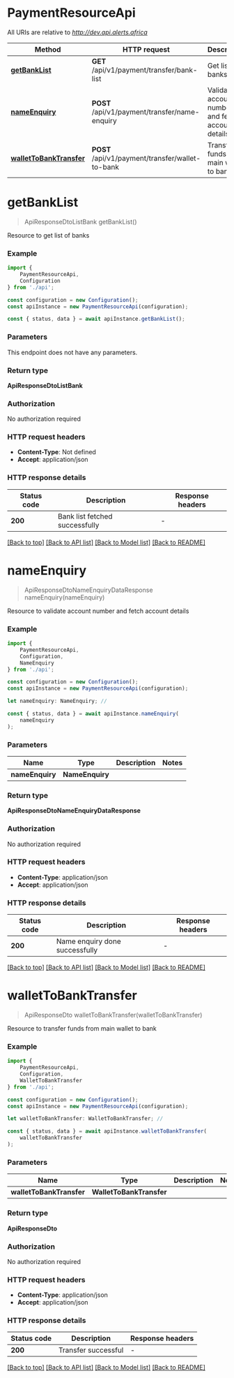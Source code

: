 # PaymentResourceApi

All URIs are relative to *http://dev.api.alerts.africa*

|Method | HTTP request | Description|
|------------- | ------------- | -------------|
|[**getBankList**](#getbanklist) | **GET** /api/v1/payment/transfer/bank-list | Get list of banks|
|[**nameEnquiry**](#nameenquiry) | **POST** /api/v1/payment/transfer/name-enquiry | Validate account number and fetch account details|
|[**walletToBankTransfer**](#wallettobanktransfer) | **POST** /api/v1/payment/transfer/wallet-to-bank | Transfer funds from main wallet to bank|

# **getBankList**
> ApiResponseDtoListBank getBankList()

Resource to get list of banks

### Example

```typescript
import {
    PaymentResourceApi,
    Configuration
} from './api';

const configuration = new Configuration();
const apiInstance = new PaymentResourceApi(configuration);

const { status, data } = await apiInstance.getBankList();
```

### Parameters
This endpoint does not have any parameters.


### Return type

**ApiResponseDtoListBank**

### Authorization

No authorization required

### HTTP request headers

 - **Content-Type**: Not defined
 - **Accept**: application/json


### HTTP response details
| Status code | Description | Response headers |
|-------------|-------------|------------------|
|**200** | Bank list fetched successfully |  -  |

[[Back to top]](#) [[Back to API list]](../README.md#documentation-for-api-endpoints) [[Back to Model list]](../README.md#documentation-for-models) [[Back to README]](../README.md)

# **nameEnquiry**
> ApiResponseDtoNameEnquiryDataResponse nameEnquiry(nameEnquiry)

Resource to validate account number and fetch account details

### Example

```typescript
import {
    PaymentResourceApi,
    Configuration,
    NameEnquiry
} from './api';

const configuration = new Configuration();
const apiInstance = new PaymentResourceApi(configuration);

let nameEnquiry: NameEnquiry; //

const { status, data } = await apiInstance.nameEnquiry(
    nameEnquiry
);
```

### Parameters

|Name | Type | Description  | Notes|
|------------- | ------------- | ------------- | -------------|
| **nameEnquiry** | **NameEnquiry**|  | |


### Return type

**ApiResponseDtoNameEnquiryDataResponse**

### Authorization

No authorization required

### HTTP request headers

 - **Content-Type**: application/json
 - **Accept**: application/json


### HTTP response details
| Status code | Description | Response headers |
|-------------|-------------|------------------|
|**200** | Name enquiry done successfully |  -  |

[[Back to top]](#) [[Back to API list]](../README.md#documentation-for-api-endpoints) [[Back to Model list]](../README.md#documentation-for-models) [[Back to README]](../README.md)

# **walletToBankTransfer**
> ApiResponseDto walletToBankTransfer(walletToBankTransfer)

Resource to transfer funds from main wallet to bank

### Example

```typescript
import {
    PaymentResourceApi,
    Configuration,
    WalletToBankTransfer
} from './api';

const configuration = new Configuration();
const apiInstance = new PaymentResourceApi(configuration);

let walletToBankTransfer: WalletToBankTransfer; //

const { status, data } = await apiInstance.walletToBankTransfer(
    walletToBankTransfer
);
```

### Parameters

|Name | Type | Description  | Notes|
|------------- | ------------- | ------------- | -------------|
| **walletToBankTransfer** | **WalletToBankTransfer**|  | |


### Return type

**ApiResponseDto**

### Authorization

No authorization required

### HTTP request headers

 - **Content-Type**: application/json
 - **Accept**: application/json


### HTTP response details
| Status code | Description | Response headers |
|-------------|-------------|------------------|
|**200** | Transfer successful |  -  |

[[Back to top]](#) [[Back to API list]](../README.md#documentation-for-api-endpoints) [[Back to Model list]](../README.md#documentation-for-models) [[Back to README]](../README.md)

